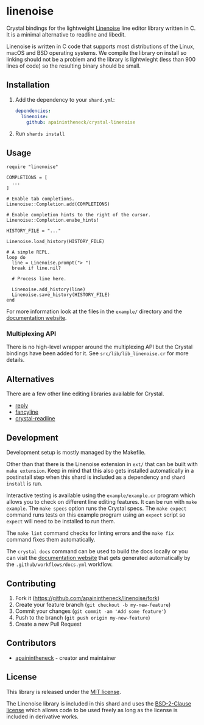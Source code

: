 # linenoise

Crystal bindings for the lightweight [Linenoise](https://github.com/antirez/linenoise) line editor library written in C. It is a minimal alternative to readline and libedit.

Linenoise is written in C code that supports most distributions of the Linux, macOS and BSD operating systems. We compile the library on install so linking should not be a problem and the library is lightwieght (less than 900 lines of code) so the resulting binary should be small.

## Installation

1. Add the dependency to your `shard.yml`:

   ```yaml
   dependencies:
     linenoise:
       github: apainintheneck/crystal-linenoise
   ```

2. Run `shards install`

## Usage

```crystal
require "linenoise"

COMPLETIONS = [
  ...
]

# Enable tab completions.
Linenoise::Completion.add(COMPLETIONS)

# Enable completion hints to the right of the cursor.
Linenoise::Completion.enabe_hints!

HISTORY_FILE = "..."

Linenoise.load_history(HISTORY_FILE)

# A simple REPL.
loop do
  line = Linenoise.prompt("> ")
  break if line.nil?

  # Process line here.

  Linenoise.add_history(line)
  Linenoise.save_history(HISTORY_FILE)
end
```

For more information look at the files in the `example/` directory and the [documentation website](https://apainintheneck.github.io/crystal-linenoise/).

### Multiplexing API

There is no high-level wrapper around the multiplexing API but the Crystal bindings have been added for it. See `src/lib/lib_linenoise.cr` for more details.

## Alternatives

There are a few other line editing libraries available for Crystal.

- [reply](https://github.com/I3oris/reply)
- [fancyline](https://github.com/Papierkorb/fancyline)
- [crystal-readline](https://github.com/crystal-lang/crystal-readline)

## Development

Development setup is mostly managed by the Makefile.

Other than that there is the Linenoise extension in `ext/` that can be built with `make extension`. Keep in mind that this also gets installed automatically in a postinstall step when this shard is included as a dependency and `shard install` is run.

Interactive testing is available using the `example/example.cr` program which allows you to check on different line editing features. It can be run with `make example`. The `make specs` option runs the Crystal specs. The `make expect` command runs tests on this example program using an `expect` script so `expect` will need to be installed to run them.

The `make lint` command checks for linting errors and the `make fix` command fixes them automatically.

The `crystal docs` command can be used to build the docs locally or you can visit the [documentation website](https://apainintheneck.github.io/crystal-linenoise/) that gets generated automatically by the `.github/workflows/docs.yml` workflow.

## Contributing

1. Fork it (<https://github.com/apainintheneck/linenoise/fork>)
2. Create your feature branch (`git checkout -b my-new-feature`)
3. Commit your changes (`git commit -am 'Add some feature'`)
4. Push to the branch (`git push origin my-new-feature`)
5. Create a new Pull Request

## Contributors

- [apainintheneck](https://github.com/apainintheneck) - creator and maintainer

## License

This library is released under the [MIT license](LICENSE).

The Linenoise library is included in this shard and uses the [BSD-2-Clause license](ext/LICENSE)
which allows code to be used freely as long as the license is included in derivative works.
